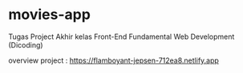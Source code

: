 # movies-app
Tugas Project Akhir kelas Front-End Fundamental Web Development (Dicoding)

overview project : https://flamboyant-jepsen-712ea8.netlify.app
